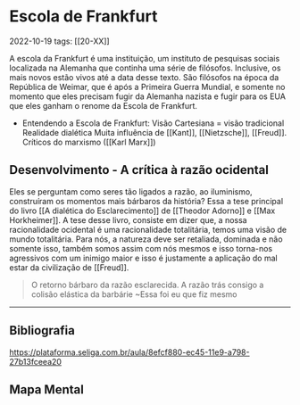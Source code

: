 # Escola de Frankfurt
2022-10-19
tags: [[20-XX]]

A escola da Frankfurt é uma instituição, um instituto de pesquisas sociais localizada na Alemanha que continha uma série de filósofos. Inclusive, os mais novos estão vivos até a data desse texto.
São filósofos na época da República de Weimar, que é após a Primeira Guerra Mundial, e somente no momento que eles precisam fugir da Alemanha nazista e fugir para os EUA que eles ganham o renome da Escola de Frankfurt.

* Entendendo a Escola de Frankfurt:
	Visão Cartesiana = visão tradicional 
	Realidade dialética
	Muita influência de [[Kant]], [[Nietzsche]], [[Freud]].
	Críticos do marxismo ([[Karl Marx]])

## Desenvolvimento - A crítica à razão ocidental

Eles se perguntam como seres tão ligados a razão, ao iluminismo, construíram os momentos mais bárbaros da história? Essa a tese principal do livro [[A dialética do Esclarecimento]] de [[Theodor Adorno]] e [[Max Horkheimer]]. A tese desse livro, consiste em dizer que, a nossa racionalidade ocidental é uma racionalidade totalitária, temos uma visão de mundo totalitária. Para nós, a natureza deve ser retaliada, dominada e não somente isso, também somos assim com nós mesmos e isso torna-nos agressivos com um inimigo maior e isso é justamente a aplicação do mal estar da civilização de [[Freud]].

> O retorno bárbaro da razão esclarecida.
> A razão trás consigo a colisão elástica da barbárie ~Essa foi eu que fiz mesmo


-----------------------------------------------
## Bibliografia

https://plataforma.seliga.com.br/aula/8efcf880-ec45-11e9-a798-27b13fceea20

## Mapa Mental